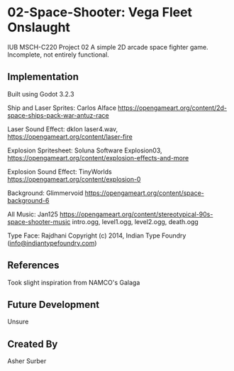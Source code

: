 # 02-Space-Shooter: Vega Fleet Onslaught
IUB MSCH-C220 Project 02
A simple 2D arcade space fighter game. Incomplete, not entirely functional.

## Implementation
Built using Godot 3.2.3

Ship and Laser Sprites: Carlos Alface
https://opengameart.org/content/2d-space-ships-pack-war-antuz-race

Laser Sound Effect: dklon
laser4.wav, https://opengameart.org/content/laser-fire

Explosion Spritesheet: Soluna Software
Explosion03, https://opengameart.org/content/explosion-effects-and-more

Explosion Sound Effect: TinyWorlds
https://opengameart.org/content/explosion-0

Background: Glimmervoid
https://opengameart.org/content/space-background-6

All Music: Jan125
https://opengameart.org/content/stereotypical-90s-space-shooter-music
intro.ogg, level1.ogg, level2.ogg, death.ogg

Type Face: Rajdhani
Copyright (c) 2014, Indian Type Foundry (info@indiantypefoundry.com)

## References
Took slight inspiration from NAMCO's Galaga

## Future Development
Unsure

## Created By
Asher Surber
